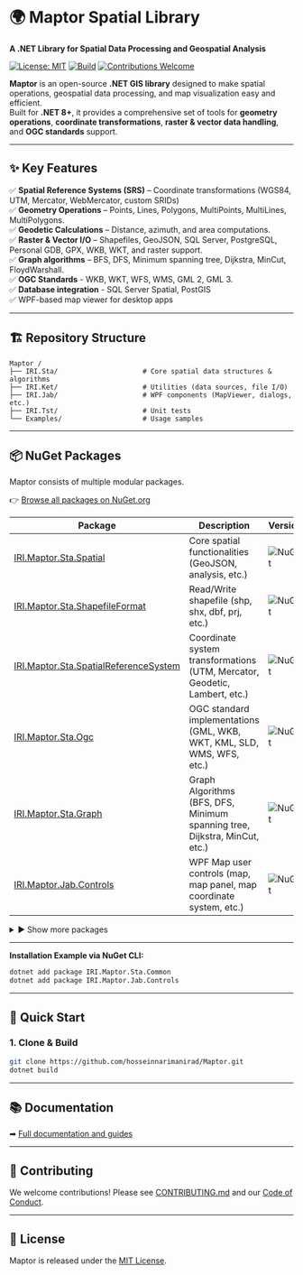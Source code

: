 # 🌍 Maptor Spatial Library
**A .NET Library for Spatial Data Processing and Geospatial Analysis**  

[![License: MIT](https://img.shields.io/badge/License-MIT-blue.svg)](https://github.com/hosseinnarimanirad/IRI.Japey/blob/master/LICENSE)
[![Build](https://img.shields.io/github/actions/workflow/status/hosseinnarimanirad/Maptor/master-release.yml)](https://github.com/hosseinnarimanirad/Maptor/actions)
[![Contributions Welcome](https://img.shields.io/badge/contributions-welcome-brightgreen.svg)](CONTRIBUTING.md)

**Maptor** is an open-source **.NET GIS library** designed to make spatial operations, geospatial data processing, and map visualization easy and efficient.  
Built for **.NET 8+**, it provides a comprehensive set of tools for **geometry operations**, **coordinate transformations**, **raster & vector data handling**, and **OGC standards** support.
 
---

## ✨ Key Features  
✅ **Spatial Reference Systems (SRS)** – Coordinate transformations (WGS84, UTM, Mercator, WebMercator, custom SRIDs)   
✅ **Geometry Operations** – Points, Lines, Polygons, MultiPoints, MultiLines, MultiPolygons.   
✅ **Geodetic Calculations** – Distance, azimuth, and area computations.   
✅ **Raster & Vector I/O** – Shapefiles, GeoJSON, SQL Server, PostgreSQL, Personal GDB, GPX, WKB, WKT, and raster support.   
✅ **Graph algorithms** – BFS, DFS, Minimum spanning tree, Dijkstra, MinCut, FloydWarshall.   
✅ **OGC Standards** - WKB, WKT, WFS, WMS, GML 2, GML 3.  
✅ **Database integration** - SQL Server Spatial, PostGIS  
✅ WPF-based map viewer for desktop apps  

---

## 🏗 Repository Structure  

```
Maptor /
├── IRI.Sta/                     # Core spatial data structures & algorithms
├── IRI.Ket/                     # Utilities (data sources, file I/O)
├── IRI.Jab/                     # WPF components (MapViewer, dialogs, etc.)
├── IRI.Tst/                     # Unit tests
└── Examples/                    # Usage samples
```

---

## 📦 NuGet Packages

Maptor consists of multiple modular packages. 
 
👉 [Browse all packages on NuGet.org](https://www.nuget.org/packages?q=IRI.Maptor)
 	 
| Package | Description | Version |
|---------|-------------|---------|
| [IRI.Maptor.Sta.Spatial](https://www.nuget.org/packages/IRI.Maptor.Sta.Spatial) | Core spatial functionalities (GeoJSON, analysis, etc.) | ![NuGet](https://img.shields.io/nuget/v/IRI.Maptor.Sta.Spatial.svg?style=flat-square) |
| [IRI.Maptor.Sta.ShapefileFormat](https://www.nuget.org/packages/IRI.Maptor.Sta.ShapefileFormat) | Read/Write shapefile (shp, shx, dbf, prj, etc.) | ![NuGet](https://img.shields.io/nuget/v/IRI.Maptor.Sta.ShapefileFormat.svg?style=flat-square) |
| [IRI.Maptor.Sta.SpatialReferenceSystem](https://www.nuget.org/packages/IRI.Maptor.Sta.SpatialReferenceSystem) | Coordinate system transformations (UTM, Mercator, Geodetic, Lambert, etc.) | ![NuGet](https://img.shields.io/nuget/v/IRI.Maptor.Sta.SpatialReferenceSystem.svg?style=flat-square) |
| [IRI.Maptor.Sta.Ogc](https://www.nuget.org/packages/IRI.Maptor.Sta.Ogc) | OGC standard implementations (GML, WKB, WKT, KML, SLD, WMS, WFS, etc.) | ![NuGet](https://img.shields.io/nuget/v/IRI.Maptor.Sta.Ogc.svg?style=flat-square) |
| [IRI.Maptor.Sta.Graph](https://www.nuget.org/packages/IRI.Maptor.Sta.Graph) | Graph Algorithms (BFS, DFS, Minimum spanning tree, Dijkstra, MinCut, etc.) | ![NuGet](https://img.shields.io/nuget/v/IRI.Maptor.Sta.Graph.svg?style=flat-square) |
| [IRI.Maptor.Jab.Controls](https://www.nuget.org/packages/IRI.Maptor.Jab.Controls) | WPF Map user controls (map, map panel, map coordinate system, etc.) | ![NuGet](https://img.shields.io/nuget/v/IRI.Maptor.Jab.Controls.svg?style=flat-square) |

<details>
<summary>▶ Show more packages</summary>
 
| Package | Description | Version |
|---------|-------------|---------|
| [IRI.Maptor.Bas.SqlSpatialLoader](https://www.nuget.org/packages/IRI.Maptor.Bas.SqlSpatialLoader) | .NET dependency of Maptor | ![NuGet](https://img.shields.io/nuget/v/IRI.Maptor.Bas.SqlSpatialLoader.svg?style=flat-square) |
| [IRI.Maptor.Jab.Common](https://www.nuget.org/packages/IRI.Maptor.Jab.Common) | Basic UI models, rendering methods etc. | ![NuGet](https://img.shields.io/nuget/v/IRI.Maptor.Jab.Common.svg?style=flat-square) |
| [IRI.Maptor.Ket.GdiPlus](https://www.nuget.org/packages/IRI.Maptor.Ket.GdiPlus) | Raster data handling, Worldfile, PCA, raster calculation | ![NuGet](https://img.shields.io/nuget/v/IRI.Maptor.Ket.GdiPlus.svg?style=flat-square) |
| [IRI.Maptor.Ket.PersonalGdbPersistence](https://www.nuget.org/packages/IRI.Maptor.Ket.PersonalGdbPersistence) | Read/Write Personal GDB files | ![NuGet](https://img.shields.io/nuget/v/IRI.Maptor.Ket.PersonalGdbPersistence.svg?style=flat-square) |
| [IRI.Maptor.Ket.PostgreSqlPersistence](https://www.nuget.org/packages/IRI.Maptor.Ket.PostgreSqlPersistence) | Read/Write PostgreSQL | ![NuGet](https://img.shields.io/nuget/v/IRI.Maptor.Ket.PostgreSqlPersistence.svg?style=flat-square) |
| [IRI.Maptor.Ket.SqlServerPersistence](https://www.nuget.org/packages/IRI.Maptor.Ket.SqlServerPersistence) | Read/Write SQL Server spatial | ![NuGet](https://img.shields.io/nuget/v/IRI.Maptor.Ket.SqlServerPersistence.svg?style=flat-square) |
| [IRI.Maptor.Ket.SqlServerSpatialExtension](https://www.nuget.org/packages/IRI.Maptor.Ket.SqlServerSpatialExtension) | Work with SqlGeometry & SqlGeography | ![NuGet](https://img.shields.io/nuget/v/IRI.Maptor.Ket.SqlServerSpatialExtension.svg?style=flat-square) |
| [IRI.Maptor.Sta.Common](https://www.nuget.org/packages/IRI.Maptor.Sta.Common) | Base functionalities | ![NuGet](https://img.shields.io/nuget/v/IRI.Maptor.Sta.Common.svg?style=flat-square) |
| [IRI.Maptor.Sta.GsmGprs](https://www.nuget.org/packages/IRI.Maptor.Sta.GsmGprs) | SMS encoding in GSM | ![NuGet](https://img.shields.io/nuget/v/IRI.Maptor.Sta.GsmGprs.svg?style=flat-square) |
| [IRI.Maptor.Sta.MachineLearning](https://www.nuget.org/packages/IRI.Maptor.Sta.MachineLearning) | Clustering, Apriori, Logistic Regression | ![NuGet](https://img.shields.io/nuget/v/IRI.Maptor.Sta.MachineLearning.svg?style=flat-square) |
| [IRI.Maptor.Sta.Persistence](https://www.nuget.org/packages/IRI.Maptor.Sta.Persistence) | Base classes for persistence layers, MemoryDataSource, GeoJsonDataSource, etc. | ![NuGet](https://img.shields.io/nuget/v/IRI.Maptor.Sta.Persistence.svg?style=flat-square) |
| [IRI.Maptor.Sta.Security](https://www.nuget.org/packages/IRI.Maptor.Sta.Security) | Encryption, hashing, etc. | ![NuGet](https://img.shields.io/nuget/v/IRI.Maptor.Sta.Security.svg?style=flat-square) |

</details>     
  	  
---
  
**Installation Example via NuGet CLI:**
```bash
dotnet add package IRI.Maptor.Sta.Common
dotnet add package IRI.Maptor.Jab.Controls
```

---

## 🚀 Quick Start  
### 1. Clone & Build  
```sh
git clone https://github.com/hosseinnarimanirad/Maptor.git  
dotnet build  
```

--- 

## 📚 Documentation

➡ [Full documentation and guides](https://github.com/hosseinnarimanirad/Maptor/wiki)

---

## 🤝 Contributing 
We welcome contributions! Please see [CONTRIBUTING.md](https://github.com/hosseinnarimanirad/Maptor/blob/master/CONTRIBUTING.md) and our [Code of Conduct](https://github.com/hosseinnarimanirad/Maptor/blob/master/CODE_OF_CONDUCT.md).

---

## 📜 License
Maptor is released under the [MIT License](https://github.com/hosseinnarimanirad/Maptor/blob/master/LICENSE.txt).
